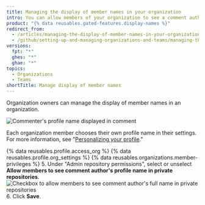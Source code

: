```yaml
---
title: Managing the display of member names in your organization
intro: You can allow members of your organization to see a comment author's profile name in private repositories in the organization.
product: "{% data reusables.gated-features.display-names %}"
redirect_from:
  - /articles/managing-the-display-of-member-names-in-your-organization
  - /github/setting-up-and-managing-organizations-and-teams/managing-the-display-of-member-names-in-your-organization
versions:
  fpt: "*"
  ghes: "*"
  ghae: "*"
topics:
  - Organizations
  - Teams
shortTitle: Manage display of member names
---
```


Organization owners can manage the display of member names in an organization.

![Commenter's profile name displayed in comment](/assets/images/help/issues/commenter-full-name.png)

Each organization member chooses their own profile name in their settings. For more information, see "[Personalizing your profile](/github/setting-up-and-managing-your-github-profile/personalizing-your-profile#changing-your-profile-name)."

{% data reusables.profile.access_org %}
{% data reusables.profile.org_settings %}
{% data reusables.organizations.member-privileges %} 5. Under "Admin repository permissions", select or unselect **Allow members to see comment author's profile name in private repositories**.
![Checkbox to allow members to see comment author's full name in private repositories](/assets/images/help/organizations/allow-members-to-view-full-names.png) 6. Click **Save**.
